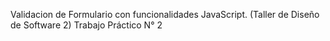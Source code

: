 Validacion de Formulario con funcionalidades JavaScript.
(Taller de Diseño de Software 2)
Trabajo Práctico N° 2
